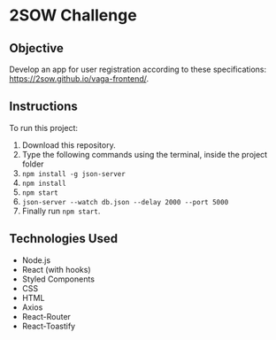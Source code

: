 # 2SOW Challenge

## Objective

Develop an app for user registration according to these specifications: https://2sow.github.io/vaga-frontend/.

## Instructions

To run this project:
 1. Download this repository.
 2. Type the following commands using the terminal, inside the project folder
 3. ```npm install -g json-server ```
 4. ```npm install```
 5. ```npm start```
 6. ```json-server --watch db.json --delay 2000 --port 5000```
 7. Finally run ```npm start```.
 
 ## Technologies Used

- Node.js
- React (with hooks)
- Styled Components
- CSS
- HTML
- Axios
- React-Router
- React-Toastify
